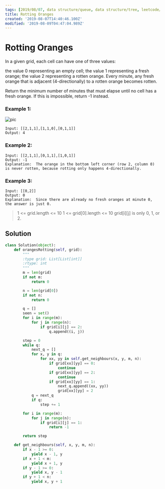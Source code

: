```yaml
---
tags: [2019/08/07, data structure/queue, data structure/tree, leetcode/994, method/traversal/bfs]
title: Rotting Oranges
created: '2019-08-07T14:40:46.100Z'
modified: '2019-08-09T04:47:04.989Z'
---
```


# Rotting Oranges

In a given grid, each cell can have one of three values:

the value 0 representing an empty cell;
the value 1 representing a fresh orange;
the value 2 representing a rotten orange.
Every minute, any fresh orange that is adjacent (4-directionally) to a rotten orange becomes rotten.

Return the minimum number of minutes that must elapse until no cell has a fresh orange.  If this is impossible, return -1 instead.


### Example 1:

![pic](https://assets.leetcode.com/uploads/2019/02/16/oranges.png)

```
Input: [[2,1,1],[1,1,0],[0,1,1]]
Output: 4
```

### Example 2:

```
Input: [[2,1,1],[0,1,1],[1,0,1]]
Output: -1
Explanation:  The orange in the bottom left corner (row 2, column 0) is never rotten, because rotting only happens 4-directionally.
```

### Example 3:

```
Input: [[0,2]]
Output: 0
Explanation:  Since there are already no fresh oranges at minute 0, the answer is just 0.
```



> 1 <= grid.length <= 10
> 1 <= grid[0].length <= 10
> grid[i][j] is only 0, 1, or 2.

## Solution

```python
class Solution(object):
    def orangesRotting(self, grid):
        """
        :type grid: List[List[int]]
        :rtype: int
        """
        m = len(grid)
        if not m:
            return 0

        n = len(grid[0])
        if not n:
            return 0

        q = []
        seen = set()
        for i in range(m):
            for j in range(n):
                if grid[i][j] == 2:
                    q.append((i, j))

        step = 0
        while q:
            next_q = []
            for x, y in q:
                for xx, yy in self.get_neighbours(x, y, m, n):
                    if grid[xx][yy] == 0:
                        continue
                    if grid[xx][yy] == 2:
                        continue
                    if grid[xx][yy] == 1:
                        next_q.append((xx, yy))
                        grid[xx][yy] = 2
            q = next_q
            if q:
                step += 1

        for i in range(m):
            for j in range(n):
                if grid[i][j] == 1:
                    return -1

        return step

    def get_neighbours(self, x, y, m, n):
        if x - 1 >= 0:
            yield x - 1, y
        if x + 1 < m:
            yield x + 1, y
        if y - 1 >= 0:
            yield x, y - 1
        if y + 1 < n:
            yield x, y + 1


```
